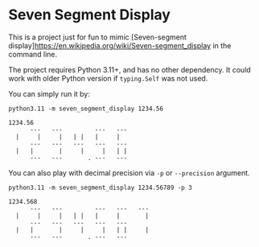 # Seven Segment Display

This is a project just for fun to mimic [Seven-segment display]https://en.wikipedia.org/wiki/Seven-segment_display in the command line.

The project requires Python 3.11+, and has no other dependency. It could work with older Python version if `typing.Self` was not used.

You can simply run it by:

`python3.11 -m seven_segment_display 1234.56`

```
1234.56
      ---   ---         ---   ---
  |     |     |   | |   |     |
      ---   ---   ---   ---   ---
  |   |       |     |     |   | |
      ---   ---       . ---   ---
```

You can also play with decimal precision via `-p` or `--precision` argument.


`python3.11 -m seven_segment_display 1234.56789 -p 3`

```
1234.568
      ---   ---         ---   ---   ---
  |     |     |   | |   |     |       |
      ---   ---   ---   ---   ---
  |   |       |     |     |   | |     |
      ---   ---       . ---   ---
```
